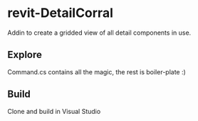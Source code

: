 # revit-DetailCorral
Addin to create a gridded view of all detail components in use.

## Explore
Command.cs contains all the magic, the rest is boiler-plate :)

## Build
Clone and build in Visual Studio

